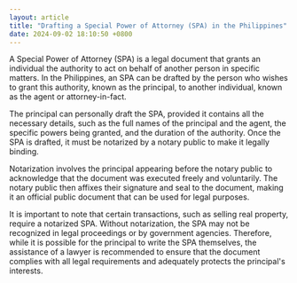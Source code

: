 ```yaml
---
layout: article
title: "Drafting a Special Power of Attorney (SPA) in the Philippines"
date: 2024-09-02 18:10:50 +0800
---
```


<p>A Special Power of Attorney (SPA) is a legal document that grants an individual the authority to act on behalf of another person in specific matters. In the Philippines, an SPA can be drafted by the person who wishes to grant this authority, known as the principal, to another individual, known as the agent or attorney-in-fact.</p><p>The principal can personally draft the SPA, provided it contains all the necessary details, such as the full names of the principal and the agent, the specific powers being granted, and the duration of the authority. Once the SPA is drafted, it must be notarized by a notary public to make it legally binding.</p><p>Notarization involves the principal appearing before the notary public to acknowledge that the document was executed freely and voluntarily. The notary public then affixes their signature and seal to the document, making it an official public document that can be used for legal purposes.</p><p>It is important to note that certain transactions, such as selling real property, require a notarized SPA. Without notarization, the SPA may not be recognized in legal proceedings or by government agencies. Therefore, while it is possible for the principal to write the SPA themselves, the assistance of a lawyer is recommended to ensure that the document complies with all legal requirements and adequately protects the principal's interests.</p>